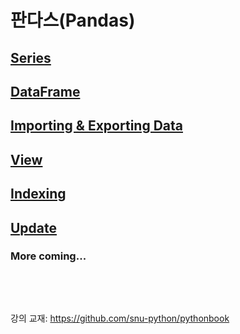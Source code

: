 # 판다스(Pandas)

## [Series](0.series.md)

## [DataFrame](02.dataframe.md)

## [Importing & Exporting Data](03.importing-exporting-data.md)

## [View](04.view.md)

## [Indexing](05.indexing.md)

## [Update](06.update.md)


### More coming...

<pre>



</pre>
강의 교재: <https://github.com/snu-python/pythonbook>
